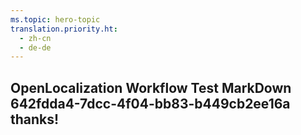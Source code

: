 ```yaml
---
ms.topic: hero-topic
translation.priority.ht: 
  - zh-cn
  - de-de
---
```

## OpenLocalization Workflow Test MarkDown 642fdda4-7dcc-4f04-bb83-b449cb2ee16a thanks!
